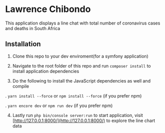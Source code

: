 # Lawrence Chibondo

This application displays a line chat with total number of coronavirus cases and deaths in South Africa 

## Installation

1. Clone this repo to your dev enviroment(for a symfony application)

2. Navigate to the root folder of this repo and run `composer install` to install application dependencies

3. Do the following to install the JavaScript dependencies as well and compile

  . `yarn install --force` or `npm install --force` (if you prefer npm)
 
  . `yarn encore dev` or `npm run dev` (if you prefer npm)

4. Lastly run `php bin/console server:run` to start application, visit [http://127.0.0.1:8000/](http://127.0.0.1:8000/) to explore the line chart data